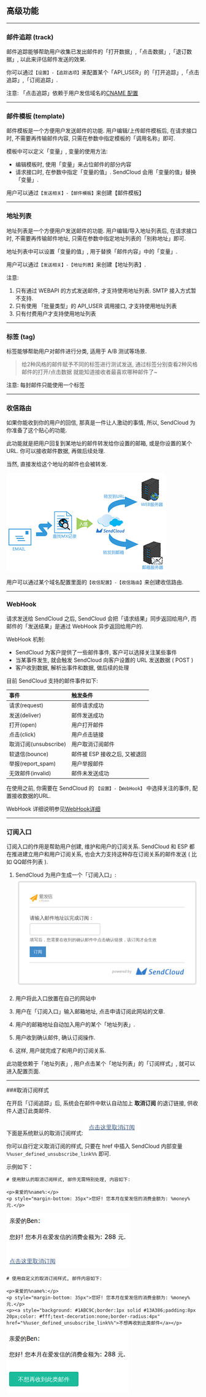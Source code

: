 ## 高级功能
    
- - -
### 邮件追踪 (track)

邮件追踪能够帮助用户收集已发出邮件的「打开数据」,「点击数据」,「退订数据」, 以此来评估邮件发送的效果.

你可以通过`【设置】-【追踪选项】`来配置某个「API_USER」的「打开追踪」,「点击追踪」,「订阅追踪」.

注意: 「点击追踪」依赖于用户发信域名的[CNAME 配置](#jump_cname)
    
- - -
    
### 邮件模板 (template)

邮件模板是一个方便用户发送邮件的功能. 用户编辑/上传邮件模板后, 在请求接口时, 不需要再传输邮件内容, 只需在参数中指定模板的「调用名称」即可.

模板中可以定义「变量」, 变量的使用方法:

* 编辑模板时, 使用「变量」来占位邮件的部分内容
* 请求接口时, 在参数中指定「变量的值」. SendCloud 会用「变量的值」替换「变量」.

用户可以通过`【发送相关】-【邮件模板】`来创建【邮件模板】

- - -
    
### 地址列表

地址列表是一个方便用户发送邮件的功能. 用户编辑/导入地址列表后, 在请求接口时, 不需要再传输邮件地址, 只需在参数中指定地址列表的「别称地址」即可.

地址列表中可以设置「变量的值」, 用于替换「邮件内容」中的「变量」.

用户可以通过`【发送相关】-【地址列表】`来创建【地址列表】.

注意: 

1. 只有通过 WEBAPI 的方式发送邮件, 才支持使用地址列表. SMTP 接入方式暂不支持.
2. 只有使用 「批量类型」的 API_USER 调用接口, 才支持使用地址列表
3. 只有付费用户才支持使用地址列表
     
- - -
    
### 标签 (tag)

标签能够帮助用户对邮件进行分类, 适用于 A/B 测试等场景.

> 给2种风格的邮件赋予不同的标签进行测试发送, 通过标签分别查看2种风格邮件的打开/点击数据
> 就能知道接收者最喜欢哪种邮件了~

注意: 每封邮件只能使用一个标签

- - -
    
### 收信路由 

如果你能收到你的用户的回信, 那真是一件让人激动的事情, 所以, SendCloud 为你准备了这个贴心的功能.

此功能就是把用户回复到某地址的邮件转发给你设置的邮箱, 或是你设置的某个URL. 你可以接收邮件数据, 再做后续处理.

当然, 直接发给这个地址的邮件也会被转发.

![pic](../resources/mx.jpg)

用户可以通过某个域名配置里面的`【收信配置】-【收信路由】`来创建收信路由.
     
- - -
    
### WebHook

请求发送给 SendCloud 之后, SendCloud 会把「请求结果」同步返回给用户, 而邮件的「发送结果」是通过 WebHook 异步返回给用户的.

WebHook 机制:

* SendCloud 为客户提供了一些邮件事件, 客户可以选择关注某些事件
* 当某事件发生, 就会触发 SendCloud 向客户设置的 URL 发送数据 ( POST )
* 客户收到数据, 解析出事件和数据, 做后续的处理
       
目前 SendCloud 支持的邮件事件如下:
     
|事件                 |触发条件         |
|:--------------------|:--------------- |
|请求(request)        |邮件请求成功     |
|发送(deliver)        |邮件发送成功     |
|打开(open)           |用户打开邮件     |
|点击(click)          |用户点击链接     |
|取消订阅(unsubscribe)|用户取消订阅邮件 |
|软退信(bounce)       |邮件被 ESP 接收之后, 又被退回|
|举报(report_spam)    |用户举报邮件     |
|无效邮件(invalid)    |邮件未发送成功   |

在使用之前, 你需要在 SendCloud 的 `【设置】-【WebHook】` 中选择关注的事件, 配置接收数据的URL.

WebHook 详细说明参见[WebHook详细](../email/webhook.md)     
    
- - - 
   
### 订阅入口

订阅入口的作用是帮助用户创建, 维护和用户的订阅关系.
SendCloud 和 ESP 都在推进建立用户和用户订阅关系, 也会大力支持这种存在订阅关系的邮件发送 ( 比如 QQ邮件列表 ).
    
1. SendCloud 为用户生成一个「订阅入口」:
![pic](../resources/subscribe_dingyue.png)
    
2. 用户将此入口放置在自己的网站中
    
3. 用户在「订阅入口」输入邮箱地址, 点击申请订阅此网站的文章.
    
4. 用户的邮箱地址自动加入用户的某个「地址列表」.
    
5. 用户收到确认邮件, 确认订阅操作.
    
6. 这样, 用户就完成了和用户的订阅关系.    
    
此功能依赖于「地址列表」, 用户点击某个「地址列表」的「订阅样式」, 就可以进入配置页面.
    
- - -

###取消订阅样式
    
在开启「订阅追踪」后, 系统会在邮件中默认自动加上 **取消订阅** 的退订链接, 供收件人退订此类邮件.

下面是系统默认的取消订阅样式:
![pic](../resources/default_unsubscribe.png)

你可以自行定义取消订阅的样式, 只要在 href 中插入 SendCloud 内部变量 `%%user_defined_unsubscribe_link%%` 即可.

示例如下：

```
# 使用默认的取消订阅样式, 邮件无需特别处理, 内容如下:

<p>亲爱的%name%:</p>
<p style="margin-bottom: 35px">您好! 您本月在爱发信的消费金额为: %money% 元.</p>
```
![pic](../resources/unsubscribe_1.png)


```
# 使用自定义的取消订阅样式, 邮件内容如下:

<p>亲爱的%name%:</p>
<p style="margin-bottom: 35px">您好! 您本月在爱发信的消费金额为: %money% 元.</p>
<p><a style="background: #1ABC9C;border:1px solid #13A386;padding:8px 20px;color: #fff;text-decoration:none;border-radius:4px" href="%%user_defined_unsubscribe_link%%">不想再收到此类邮件</a></p>
```
![pic](../resources/unsubscribe_2.png)


